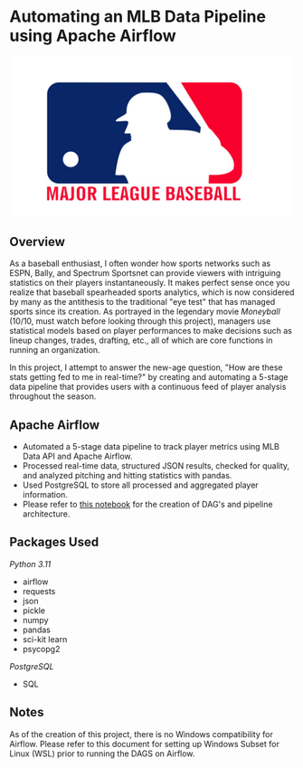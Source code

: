 
# Automating an MLB Data Pipeline using Apache Airflow
  <img src="mlb_logo.png" alt="MLB logo">

## Overview
As a baseball enthusiast, I often wonder how sports networks such as ESPN, Bally, and Spectrum Sportsnet can provide viewers with intriguing statistics on their players instantaneously. 
It makes perfect sense once you realize that baseball spearheaded sports analytics, which is now considered by many as the antithesis to the traditional "eye test" that has managed sports 
since its creation. As portrayed in the legendary movie *Moneyball* (10/10, must watch before looking through this project), managers use statistical models based on player performances to make 
decisions such as lineup changes, trades, drafting, etc., all of which are core functions in running an organization.

In this project, I attempt to answer the new-age question, "How are these stats getting fed to me in real-time?" by creating and automating a 5-stage data pipeline that provides users with a continuous feed of player analysis throughout the season. 

## Apache Airflow




-  Automated a 5-stage data pipeline to track player metrics using MLB Data API and Apache Airflow. 
- Processed real-time data, structured JSON results, checked for quality, and analyzed pitching and hitting statistics with pandas. 
- Used PostgreSQL to store all processed and aggregated player information.
- Please refer to [this notebook](dag_creation.ipynb) for the creation of DAG's and pipeline architecture. 


## Packages Used

*Python 3.11*
- airflow
- requests
- json
- pickle
- numpy 
- pandas
- sci-kit learn
- psycopg2

*PostgreSQL*
- SQL

## Notes

As of the creation of this project, there is no Windows compatibility for Airflow. Please refer to this document for setting up 
Windows Subset for Linux (WSL) prior to running the DAGS on Airflow.









